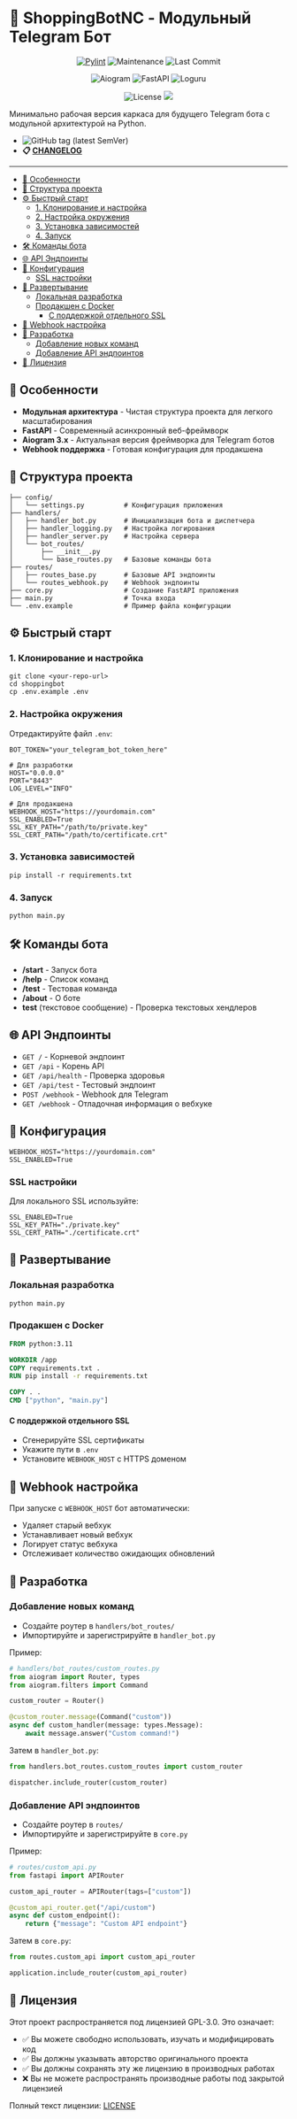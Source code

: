# 🛒 ShoppingBotNC - Модульный Telegram Бот

<center>

[![Pylint](https://github.com/intervisionlord/ShoppingBotNC/actions/workflows/pylint.yml/badge.svg?branch=main)](https://github.com/intervisionlord/ShoppingBotNC/actions/workflows/pylint.yml)
![Maintenance](https://img.shields.io/badge/Maintained%3F-yes-green.svg)
![Last Commit](https://img.shields.io/github/last-commit/intervisionlord/ShoppingBotNC)

![Aiogram](https://img.shields.io/badge/aiogram-3.x-00aced?logo=telegram&logoColor=white)
![FastAPI](https://img.shields.io/badge/FastAPI-0.120.0-009688?logo=fastapi&logoColor=white)
![Loguru](https://img.shields.io/badge/loguru-0.7.3-4B275F)

![License](https://img.shields.io/badge/license-GPL3-blue)
[![](https://img.shields.io/badge/code%20style-black-000000.svg)](https://github.com/intervisionlord/ShoppingBotNC)

</center>

Минимально рабочая версия каркаса для будущего Telegram бота с модульной архитектурой на Python.

* ![GitHub tag (latest SemVer)](https://img.shields.io/github/v/tag/intervisionlord/ShoppingBotNC)
* **📋 [CHANGELOG](CHANGELOG.md)**

---
- [🚀 Особенности](#-особенности)
- [📁 Структура проекта](#-структура-проекта)
- [⚙️ Быстрый старт](#️-быстрый-старт)
    - [1. Клонирование и настройка](#1-клонирование-и-настройка)
    - [2. Настройка окружения](#2-настройка-окружения)
    - [3. Установка зависимостей](#3-установка-зависимостей)
    - [4. Запуск](#4-запуск)
- [🛠 Команды бота](#-команды-бота)
- [🌐 API Эндпоинты](#-api-эндпоинты)
- [🔧 Конфигурация](#-конфигурация)
    - [SSL настройки](#ssl-настройки)
- [🚀 Развертывание](#-развертывание)
    - [Локальная разработка](#локальная-разработка)
    - [Продакшен с Docker](#продакшен-с-docker)
        - [С поддержкой отдельного SSL](#с-поддержкой-отдельного-ssl)
- [🔄 Webhook настройка](#-webhook-настройка)
- [🤝 Разработка](#-разработка)
    - [Добавление новых команд](#добавление-новых-команд)
    - [Добавление API эндпоинтов](#добавление-api-эндпоинтов)
- [📄 Лицензия](#-лицензия)


## 🚀 Особенности

* **Модульная архитектура** - Чистая структура проекта для легкого масштабирования
* **FastAPI** - Современный асинхронный веб-фреймворк
* **Aiogram 3.x** - Актуальная версия фреймворка для Telegram ботов
* **Webhook поддержка** - Готовая конфигурация для продакшена

## 📁 Структура проекта

```
├── config/
│   └── settings.py          # Конфигурация приложения
├── handlers/
│   ├── handler_bot.py       # Инициализация бота и диспетчера
│   ├── handler_logging.py   # Настройка логирования
│   ├── handler_server.py    # Настройка сервера
│   └── bot_routes/
│       ├── __init__.py
│       └── base_routes.py   # Базовые команды бота
├── routes/
│   ├── routes_base.py       # Базовые API эндпоинты
│   └── routes_webhook.py    # Webhook эндпоинты
├── core.py                  # Создание FastAPI приложения
├── main.py                  # Точка входа
└── .env.example             # Пример файла конфигурации
```

## ⚙️ Быстрый старт
### 1. Клонирование и настройка
```shell
git clone <your-repo-url>
cd shoppingbot
cp .env.example .env
```

### 2. Настройка окружения

Отредактируйте файл `.env`:
```shell
BOT_TOKEN="your_telegram_bot_token_here"

# Для разработки
HOST="0.0.0.0"
PORT="8443"
LOG_LEVEL="INFO"

# Для продакшена
WEBHOOK_HOST="https://yourdomain.com"
SSL_ENABLED=True
SSL_KEY_PATH="/path/to/private.key"
SSL_CERT_PATH="/path/to/certificate.crt"
```

### 3. Установка зависимостей
```shell
pip install -r requirements.txt
```

### 4. Запуск
```shell
python main.py
```

## 🛠 Команды бота

* **/start** - Запуск бота
* **/help** - Список команд
* **/test** - Тестовая команда
* **/about** - О боте
* **test** (текстовое сообщение) - Проверка текстовых хендлеров

## 🌐 API Эндпоинты

* `GET /` - Корневой эндпоинт
* `GET /api` - Корень API
* `GET /api/health` - Проверка здоровья
* `GET /api/test` - Тестовый эндпоинт
* `POST /webhook` - Webhook для Telegram
* `GET /webhook` - Отладочная информация о вебхуке

## 🔧 Конфигурация
```shell
WEBHOOK_HOST="https://yourdomain.com"
SSL_ENABLED=True
```

### SSL настройки

Для локального SSL используйте:
```shell
SSL_ENABLED=True
SSL_KEY_PATH="./private.key"
SSL_CERT_PATH="./certificate.crt"
```

## 🚀 Развертывание
### Локальная разработка
```shell
python main.py
```

### Продакшен с Docker
```dockerfile
FROM python:3.11

WORKDIR /app
COPY requirements.txt .
RUN pip install -r requirements.txt

COPY . .
CMD ["python", "main.py"]
```

#### С поддержкой отдельного SSL

* Сгенерируйте SSL сертификаты
* Укажите пути в `.env`
* Установите `WEBHOOK_HOST` с HTTPS доменом

## 🔄 Webhook настройка

При запуске с `WEBHOOK_HOST` бот автоматически:

* Удаляет старый вебхук
* Устанавливает новый вебхук
* Логирует статус вебхука
* Отслеживает количество ожидающих обновлений

## 🤝 Разработка
### Добавление новых команд

* Создайте роутер в `handlers/bot_routes/`
* Импортируйте и зарегистрируйте в `handler_bot.py`

Пример:
```python
# handlers/bot_routes/custom_routes.py
from aiogram import Router, types
from aiogram.filters import Command

custom_router = Router()

@custom_router.message(Command("custom"))
async def custom_handler(message: types.Message):
    await message.answer("Custom command!")
```

Затем в `handler_bot.py`:

```python
from handlers.bot_routes.custom_routes import custom_router

dispatcher.include_router(custom_router)
```

### Добавление API эндпоинтов

* Создайте роутер в `routes/`
* Импортируйте и зарегистрируйте в `core.py`

Пример:
```python
# routes/custom_api.py
from fastapi import APIRouter

custom_api_router = APIRouter(tags=["custom"])

@custom_api_router.get("/api/custom")
async def custom_endpoint():
    return {"message": "Custom API endpoint"}
```

Затем в `core.py`:
```python
from routes.custom_api import custom_api_router

application.include_router(custom_api_router)
```

## 📄 Лицензия

Этот проект распространяется под лицензией GPL-3.0. Это означает:

- ✅ Вы можете свободно использовать, изучать и модифицировать код
- ✅ Вы должны указывать авторство оригинального проекта
- ✅ Вы должны сохранять эту же лицензию в производных работах
- ❌ Вы не можете распространять производные работы под закрытой лицензией

Полный текст лицензии: [LICENSE](LICENSE)